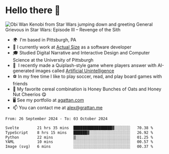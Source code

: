 <!--
**GameDog9988/GameDog9988** is a ✨ _special_ ✨ repository because its `README.md` (this file) appears on your GitHub profile.

Here are some ideas to get you started:

- 🔭 I’m currently working on ...
- 🌱 I’m currently learning ...
- 👯 I’m looking to collaborate on ...
- 🤔 I’m looking for help with ...
- 💬 Ask me about ...
- 📫 How to reach me: ...
- 😄 Pronouns: ...
- ⚡ Fun fact: ...
-->



Hello there 👋
==================================

![Obi Wan Kenobi from Star Wars jumping down and greeting General Grievous in Star Wars: Episode III – Revenge of the Sith](https://github.com/agrattan0820/agrattan0820/assets/51346343/689e56eb-29be-46a5-a079-28ea727b5f7e)


- 🌍  I'm based in Pittsburgh, PA
- 🔭  I currently work at [Actual Size](https://actualsize.com/) as a software developer
- 🎓  Studied Digital Narrative and Interactive Design and Computer Science at the University of Pittsburgh
- 👾  I recently made a Quiplash-style game where players answer with AI-generated images called [Artificial Unintelligence](https://github.com/agrattan0820/artificial-unintelligence)
- ⚽  In my free time I like to play soccer, read, and play board games with friends
- 🥣  My favorite cereal combination is Honey Bunches of Oats and Honey Nut Cheerios 😋
- 🖥️  See my portfolio at [agattan.com](http://agrattan.com/)
- 📫  You can contact me at [alex@grattan.me](mailto:alex@grattan.me)

<!--START_SECTION:waka-->

```txt
From: 26 September 2024 - To: 03 October 2024

Svelte        21 hrs 35 mins  █████████████████▓░░░░░░░   70.38 %
TypeScript    8 hrs 15 mins   ██████▓░░░░░░░░░░░░░░░░░░   26.92 %
Python        22 mins         ▒░░░░░░░░░░░░░░░░░░░░░░░░   01.25 %
YAML          10 mins         ░░░░░░░░░░░░░░░░░░░░░░░░░   00.57 %
Image (svg)   6 mins          ░░░░░░░░░░░░░░░░░░░░░░░░░   00.37 %
```

<!--END_SECTION:waka-->
